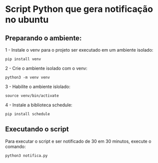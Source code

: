# Script Python que gera notificação no ubuntu

## Preparando o ambiente:

1 - Instale o venv para o projeto ser executado em um ambiente isolado:

`pip install venv` 

2 - Crie o ambiente isolado com o venv:

 `python3 -m venv venv`

3 - Habilite o ambiente islolado:

`source venv/bin/activate`

4 - Instale a biblioteca schedule:

`pip install schedule`

## Executando o script

Para executar o script e ser notificado de 30 em 30 minutos, execute o comando:

`python3 notifica.py`
